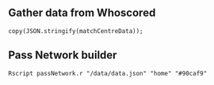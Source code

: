 ## Gather data from Whoscored
`copy(JSON.stringify(matchCentreData));`
## Pass Network builder
`Rscript passNetwork.r "/data/data.json" "home" "#90caf9"`